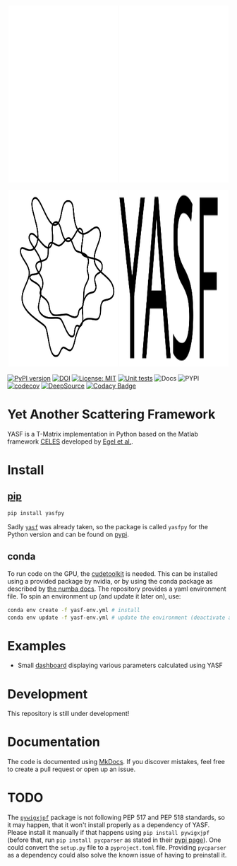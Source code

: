 <p align="center" width="100%">
<img height="400" width="49%" src="docs/assets/img/logo_white.svg#gh-dark-mode-only">
<img height="400" width="49%" src="docs/assets/img/yasf_white.svg#gh-dark-mode-only">
</p>
<p align="center" width="100%">
<img height="400" width="49%" src="docs/assets/img/logo_black.svg#gh-light-mode-only">
<img height="400" width="49%" src="docs/assets/img/yasf_black.svg#gh-light-mode-only">
</p>

[![PyPI version](https://badge.fury.io/py/yasfpy.svg)](https://badge.fury.io/py/yasfpy)
[![DOI](https://zenodo.org/badge/636196317.svg)](https://zenodo.org/doi/10.5281/zenodo.11193987)
[![License: MIT](https://img.shields.io/badge/License-MIT-success.svg)](https://opensource.org/licenses/MIT)
[![Unit tests](https://github.com/AGBV/YASF/actions/workflows/testing.yml/badge.svg)](https://github.com/AGBV/YASF/actions/workflows/testing.yml)
![Docs](https://github.com/AGBV/YASF/actions/workflows/mkdocs.yml/badge.svg)
![PYPI](https://github.com/AGBV/YASF/actions/workflows/pypi.yml/badge.svg)
[![codecov](https://codecov.io/gh/AGBV/YASF/graph/badge.svg?token=QUDBKGSDDB)](https://codecov.io/gh/AGBV/YASF)
[![DeepSource](https://app.deepsource.com/gh/AGBV/YASF.svg/?label=code+coverage&show_trend=true&token=qvVGCeQ5niqoLdaj12vk1hIU)](https://app.deepsource.com/gh/AGBV/YASF/)
[![Codacy Badge](https://app.codacy.com/project/badge/Grade/f4f8ef02c45748d9b2b477d7f29d219d)](https://app.codacy.com/gh/AGBV/YASF/dashboard?utm_source=gh&utm_medium=referral&utm_content=&utm_campaign=Badge_grade)

# Yet Another Scattering Framework

YASF is a T-Matrix implementation in Python based on the Matlab framework [CELES](https://github.com/disordered-photonics/celes) developed by [Egel et al.](https://arxiv.org/abs/1706.02145).

# Install

## [pip](https://pypi.org/project/yasfpy/)

```sh
pip install yasfpy
```

Sadly [`yasf`](https://pypi.org/project/yasf/) was already taken, so the package is called `yasfpy` for the Python version and can be found on [pypi](https://pypi.org/project/yasfpy/).

## conda

To run code on the GPU, the [cudetoolkit](https://developer.nvidia.com/cuda-toolkit) is needed. This can be installed using a provided package by nvidia, or by using the conda package as described by [the numba docs](https://numba.pydata.org/numba-doc/dev/cuda/overview.html#software). The repository provides a yaml environment file. To spin an environment up (and update it later on), use:

```sh
conda env create -f yasf-env.yml # install
conda env update -f yasf-env.yml # update the environment (deactivate and activate again for changes to apply)
```

# Examples

- Small [dashboard](https://agbv-lpsc2023-arnaut.streamlit.app/) displaying various parameters calculated using YASF

# Development

This repository is still under development!

# Documentation

The code is documented using [MkDocs](https://www.mkdocs.org/). If you discover mistakes, feel free to create a pull request or open up an issue.

# TODO

The [`pywigxjpf`](http://fy.chalmers.se/subatom/wigxjpf/) package is not following PEP 517 and PEP 518 standards, so it may happen, that it won't install properly as a dependency of YASF. Please install it manually if that happens using `pip install pywigxjpf` (before that, run `pip install pycparser` as stated in their [pypi page](https://pypi.org/project/pywigxjpf/)).
One could convert the `setup.py` file to a `pyproject.toml` file. Providing `pycparser` as a dependency could also solve the known issue of having to preinstall it.
